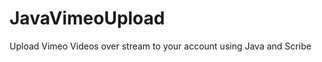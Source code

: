 JavaVimeoUpload
===============

Upload Vimeo Videos over stream to your account using Java and Scribe
